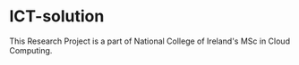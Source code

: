# ICT-solution
This Research Project is a part of National College of Ireland's MSc in Cloud Computing.
